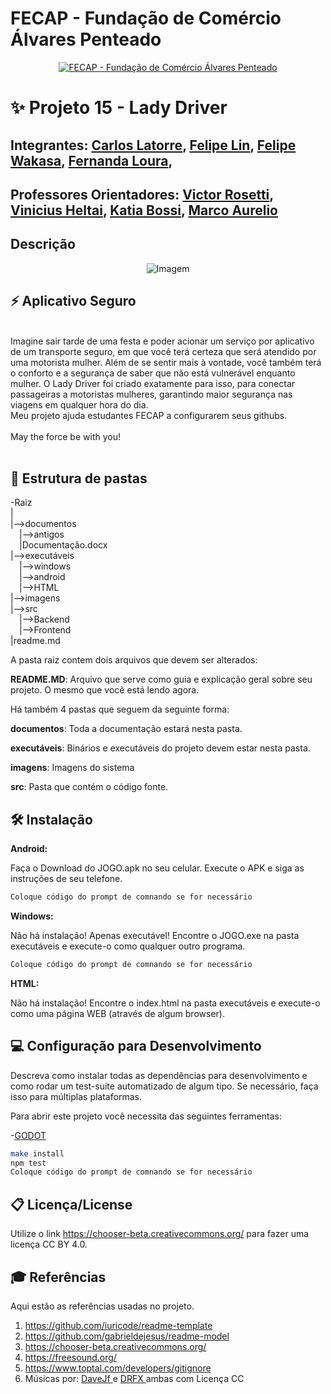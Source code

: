 # FECAP - Fundação de Comércio Álvares Penteado

<p align="center">
<a href= "https://www.fecap.br/"><img src="https://encrypted-tbn0.gstatic.com/images?q=tbn:ANd9GcRhZPrRa89Kma0ZZogxm0pi-tCn_TLKeHGVxywp-LXAFGR3B1DPouAJYHgKZGV0XTEf4AE&usqp=CAU" alt="FECAP - Fundação de Comércio Álvares Penteado" border="0"></a>
</p>

# ✨ Projeto 15 - Lady Driver

## Integrantes: <a href="https://www.linkedin.com/in/Carlos Latorre/">Carlos Latorre</a>, <a href="https://www.linkedin.com/in/Felipe Lin/">Felipe Lin</a>, <a href="https://www.linkedin.com/in/Felipe Wakasa/">Felipe Wakasa</a>, <a href="https://www.linkedin.com/in/Fernanda Loura/">Fernanda Loura</a>, 

## Professores Orientadores: <a href="https://www.linkedin.com/in/Victor Rosetti/">Victor Rosetti</a>, <a href="https://www.linkedin.com/in/Vinicius Heltai/">Vinicius Heltai</a>, <a href="https://www.linkedin.com/in/Katia Bossi/">Katia Bossi</a>, <a href="https://www.linkedin.com/in/Marco Aurelio/">Marco Aurelio</a>
## Descrição

<p align="center">
  <img src="https://drive.google.com/uc?export=view&id=1gc8z1LNS5mwtbqlcrNghdCWpBLKsnWC3" alt="Imagem" border="0">
</p>
  
</p>


## ⚡ Aplicativo Seguro
<br>Imagine sair tarde de uma festa e poder acionar um serviço por aplicativo de um transporte seguro, em que você terá certeza que será atendido por uma motorista mulher. Além de se sentir mais à vontade, você também terá o conforto e a segurança de saber que não está vulnerável enquanto mulher. 
O Lady Driver foi criado exatamente para isso, para conectar passageiras a motoristas mulheres, garantindo maior segurança nas viagens em qualquer hora do dia.<br>
Meu projeto ajuda estudantes FECAP a configurarem seus githubs.
<br><br>
May the force be with you!
<br><br>

## 📌 Estrutura de pastas

-Raiz<br>
|<br>
|-->documentos<br>
  &emsp;|-->antigos<br>
  &emsp;|Documentação.docx<br>
|-->executáveis<br>
  &emsp;|-->windows<br>
  &emsp;|-->android<br>
  &emsp;|-->HTML<br>
|-->imagens<br>
|-->src<br>
  &emsp;|-->Backend<br>
  &emsp;|-->Frontend<br>
|readme.md<br>

A pasta raiz contem dois arquivos que devem ser alterados:

<b>README.MD</b>: Arquivo que serve como guia e explicação geral sobre seu projeto. O mesmo que você está lendo agora.

Há também 4 pastas que seguem da seguinte forma:

<b>documentos</b>: Toda a documentação estará nesta pasta.

<b>executáveis</b>: Binários e executáveis do projeto devem estar nesta pasta.

<b>imagens</b>: Imagens do sistema

<b>src</b>: Pasta que contém o código fonte.

## 🛠 Instalação

<b>Android:</b>

Faça o Download do JOGO.apk no seu celular.
Execute o APK e siga as instruções de seu telefone.

```sh
Coloque código do prompt de comnando se for necessário
```

<b>Windows:</b>

Não há instalação! Apenas executável!
Encontre o JOGO.exe na pasta executáveis e execute-o como qualquer outro programa.

```sh
Coloque código do prompt de comnando se for necessário
```

<b>HTML:</b>

Não há instalação!
Encontre o index.html na pasta executáveis e execute-o como uma página WEB (através de algum browser).

## 💻 Configuração para Desenvolvimento

Descreva como instalar todas as dependências para desenvolvimento e como rodar um test-suite automatizado de algum tipo. Se necessário, faça isso para múltiplas plataformas.

Para abrir este projeto você necessita das seguintes ferramentas:

-<a href="https://godotengine.org/download">GODOT</a>

```sh
make install
npm test
Coloque código do prompt de comnando se for necessário
```

## 📋 Licença/License
Utilize o link <https://chooser-beta.creativecommons.org/> para fazer uma licença CC BY 4.0.

## 🎓 Referências

Aqui estão as referências usadas no projeto.

1. <https://github.com/iuricode/readme-template>
2. <https://github.com/gabrieldejesus/readme-model>
3. <https://chooser-beta.creativecommons.org/>
4. <https://freesound.org/>
5. <https://www.toptal.com/developers/gitignore>
6. Músicas por: <a href="https://freesound.org/people/DaveJf/sounds/616544/"> DaveJf </a> e <a href="https://freesound.org/people/DRFX/sounds/338986/"> DRFX </a> ambas com Licença CC
